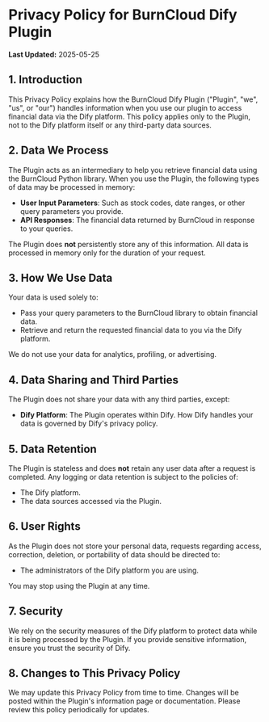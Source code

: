 # Privacy Policy for BurnCloud Dify Plugin

**Last Updated:** 2025-05-25

## 1. Introduction
This Privacy Policy explains how the BurnCloud Dify Plugin ("Plugin", "we", "us", or "our") handles information when you use our plugin to access financial data via the Dify platform. This policy applies only to the Plugin, not to the Dify platform itself or any third-party data sources.

## 2. Data We Process
The Plugin acts as an intermediary to help you retrieve financial data using the BurnCloud Python library. When you use the Plugin, the following types of data may be processed in memory:

- **User Input Parameters**: Such as stock codes, date ranges, or other query parameters you provide.
- **API Responses**: The financial data returned by BurnCloud in response to your queries.

The Plugin does **not** persistently store any of this information. All data is processed in memory only for the duration of your request.

## 3. How We Use Data
Your data is used solely to:
- Pass your query parameters to the BurnCloud library to obtain financial data.
- Retrieve and return the requested financial data to you via the Dify platform.

We do not use your data for analytics, profiling, or advertising.

## 4. Data Sharing and Third Parties
The Plugin does not share your data with any third parties, except:

- **Dify Platform**: The Plugin operates within Dify. How Dify handles your data is governed by Dify's privacy policy.

## 5. Data Retention
The Plugin is stateless and does **not** retain any user data after a request is completed. Any logging or data retention is subject to the policies of:
- The Dify platform.
- The data sources accessed via the Plugin.

## 6. User Rights
As the Plugin does not store your personal data, requests regarding access, correction, deletion, or portability of data should be directed to:
- The administrators of the Dify platform you are using.

You may stop using the Plugin at any time.

## 7. Security
We rely on the security measures of the Dify platform to protect data while it is being processed by the Plugin. If you provide sensitive information, ensure you trust the security of Dify.

## 8. Changes to This Privacy Policy
We may update this Privacy Policy from time to time. Changes will be posted within the Plugin's information page or documentation. Please review this policy periodically for updates.
